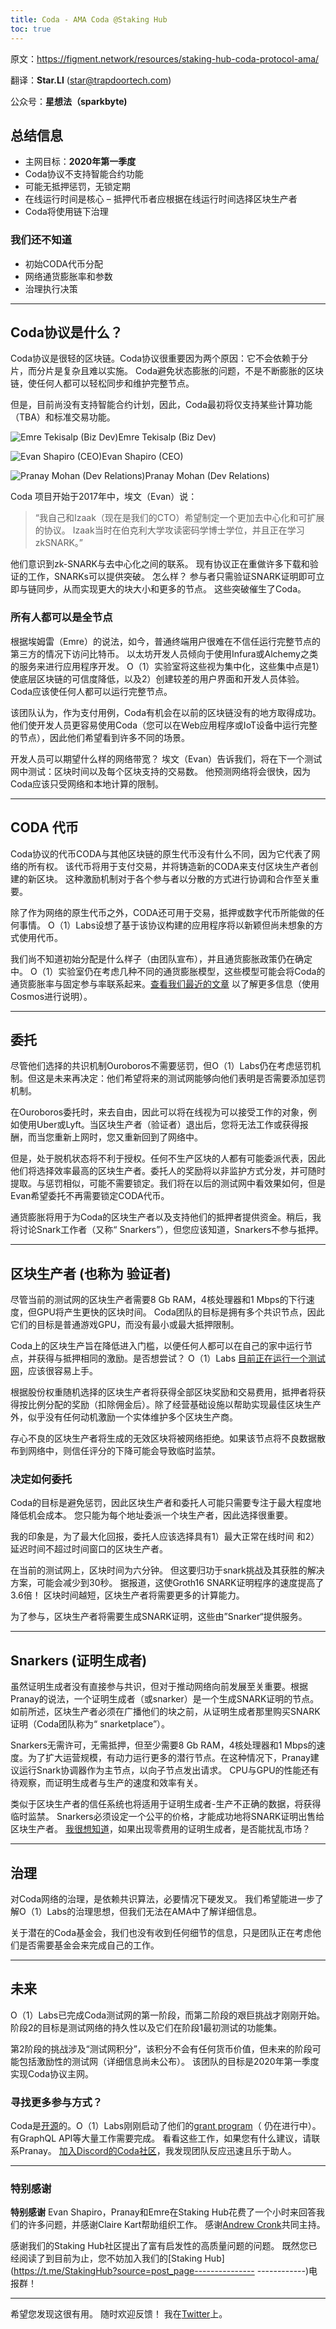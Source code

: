 ```yaml
---
title: Coda - AMA Coda @Staking Hub
toc: true
---
```


原文：https://figment.network/resources/staking-hub-coda-protocol-ama/ 

翻译：**Star.LI** (star@trapdoortech.com)

公众号：**星想法（sparkbyte)**



## 总结信息

- 主网目标：**2020年第一季度**
- Coda协议不支持智能合约功能
- 可能无抵押惩罚，无锁定期
- 在线运行时间是核心 – 抵押代币者应根据在线运行时间选择区块生产者
- Coda将使用链下治理

### 我们还不知道

- 初始CODA代币分配
- 网络通货膨胀率和参数
- 治理执行决策

------

## Coda协议是什么？

Coda协议是很轻的区块链。Coda协议很重要因为两个原因：它不会依赖于分片，而分片是复杂且难以实施。 Coda避免状态膨胀的问题，不是不断膨胀的区块链，使任何人都可以轻松同步和维护完整节点。

但是，目前尚没有支持智能合约计划，因此，Coda最初将仅支持某些计算功能（TBA）和标准交易功能。

![Emre Tekisalp (Biz Dev)](https://figment.network/wp-content/uploads/2019/10/Emre-150x150.jpg)Emre Tekisalp (Biz Dev)

![Evan Shapiro (CEO)](https://figment.network/wp-content/uploads/2019/10/Evan-150x150.jpg)Evan Shapiro (CEO)

![Pranay Mohan (Dev Relations)](https://figment.network/wp-content/uploads/2019/10/pranay-150x150.jpg)Pranay Mohan (Dev Relations)

Coda 项目开始于2017年中，埃文（Evan）说：

> “我自己和Izaak（现在是我们的CTO）希望制定一个更加去中心化和可扩展的协议。 Izaak当时在伯克利大学攻读密码学博士学位，并且正在学习zkSNARK。”

他们意识到zk-SNARK与去中心化之间的联系。 现有协议正在重做许多下载和验证的工作，SNARKs可以提供突破。 怎么样？ 参与者只需验证SNARK证明即可立即与链同步，从而实现更大的块大小和更多的节点。 这些突破催生了Coda。

### 所有人都可以是全节点

根据埃姆雷（Emre）的说法，如今，普通终端用户很难在不信任运行完整节点的第三方的情况下访问比特币。 以太坊开发人员倾向于使用Infura或Alchemy之类的服务来进行应用程序开发。 O（1）实验室将这些视为集中化，这些集中点是1）使底层区块链的可信度降低，以及2）创建较差的用户界面和开发人员体验。 Coda应该使任何人都可以运行完整节点。

该团队认为，作为支付用例，Coda有机会在以前的区块链没有的地方取得成功。 他们使开发人员更容易使用Coda（您可以在Web应用程序或IoT设备中运行完整的节点），因此他们希望看到许多不同的场景。

开发人员可以期望什么样的网络带宽？ 埃文（Evan）告诉我们，将在下一个测试网中测试：区块时间以及每个区块支持的交易数。 他预测网络将会很快，因为Coda应该只受网络和本地计算的限制。

------

## CODA 代币

Coda协议的代币CODA与其他区块链的原生代币没有什么不同，因为它代表了网络的所有权。 该代币将用于支付交易，并将铸造新的CODA来支付区块生产者创建的新区块。 这种激励机制对于各个参与者以分散的方式进行协调和合作至关重要。

除了作为网络的原生代币之外，CODA还可用于交易，抵押或数字代币所能做的任何事情。 O（1）Labs设想了基于该协议构建的应用程序将以新颖但尚未想象的方式使用代币。

我们尚不知道初始分配是什么样子（由团队宣布），并且通货膨胀政策仍在确定中。 O（1）实验室仍在考虑几种不同的通货膨胀模型，这些模型可能会将Coda的通货膨胀率与固定参与率联系起来。[查看我们最近的文章](https://figment.network/resources/cosmos-inflation-staking-rewards-how-are-they-related/) 以了解更多信息（使用Cosmos进行说明）。

------

## 委托

尽管他们选择的共识机制Ouroboros不需要惩罚，但O（1）Labs仍在考虑惩罚机制。但这是未来再决定：他们希望将来的测试网能够向他们表明是否需要添加惩罚机制。

在Ouroboros委托时，来去自由，因此可以将在线视为可以接受工作的对象，例如使用Uber或Lyft。当区块生产者（验证者）退出后，您将无法工作或获得报酬，而当您重新上网时，您又重新回到了网络中。

但是，处于脱机状态将不利于授权。任何不生产区块的人都有可能委派代表，因此他们将选择效率最高的区块生产者。委托人的奖励将以非监护方式分发，并可随时提取。与惩罚相似，可能不需要锁定。我们将在以后的测试网中看效果如何，但是Evan希望委托不再需要锁定CODA代币。

通货膨胀将用于为Coda的区块生产者以及支持他们的抵押者提供资金。稍后，我将讨论Snark工作者（又称“ Snarkers”），但您应该知道，Snarkers不参与抵押。

------

## 区块生产者 (也称为 验证者)

尽管当前的测试网的区块生产者需要8 Gb RAM，4核处理器和1 Mbps的下行速度，但GPU将产生更快的区块时间。 Coda团队的目标是拥有多个共识节点，因此它们的目标是普通游戏GPU，而没有最小或最大抵押限制。

Coda上的区块生产旨在降低进入门槛，以便任何人都可以在自己的家中运行节点，并获得与抵押相同的激励。是否想尝试？ O（1）Labs [目前正在运行一个测试网](https://forums.codaprotocol.com/t/staking-challenge-signups-filet-mignon/187)，应该很容易上手。

根据股份权重随机选择的区块生产者将获得全部区块奖励和交易费用，抵押者将获得按比例分配的奖励（扣除佣金后）。除了经营基础设施以帮助实现最佳区块生产外，似乎没有任何动机激励一个实体维护多个区块生产商。

存心不良的区块生产者将生成的无效区块将被网络拒绝。如果该节点将不良数据散布到网络中，则信任评分的下降可能会导致临时监禁。

### 决定如何委托

Coda的目标是避免惩罚，因此区块生产者和委托人可能只需要专注于最大程度地降低机会成本。 您只能为每个地址委派一个块生产者，因此选择很重要。

我的印象是，为了最大化回报，委托人应该选择具有1）最大正常在线时间 和2）延迟时间不超过时间窗口的区块生产者。

在当前的测试网上，区块时间为六分钟。 但这要归功于snark挑战及其获胜的解决方案，可能会减少到30秒。 据报道，这使Groth16 SNARK证明程序的速度提高了3.6倍！ 区块时间越短，区块生产者将需要更多的计算能力。

为了参与，区块生产者将需要生成SNARK证明，这些由”Snarker“提供服务。

------

## Snarkers (证明生成者)

虽然证明生成者没有直接参与共识，但对于推动网络向前发展至关重要。根据Pranay的说法，一个证明生成者（或snarker）是一个生成SNARK证明的节点。如前所述，区块生产者必须在广播他们的块之前，从证明生成者那里购买SNARK证明（Coda团队称为“ snarketplace”）。

Snarkers无需许可，无需抵押，但至少需要8 Gb RAM，4核处理器和1 Mbps的速度。为了扩大运营规模，有动力运行更多的潜行节点。在这种情况下，Pranay建议运行Snark协调器作为主节点，以向子节点发出请求。 CPU与GPU的性能还有待观察，而证明生成者与生产的速度和效率有关。

类似于区块生产者的信任系统也将适用于证明生成者-生产不正确的数据，将获得临时监禁。 Snarkers必须设定一个公平的价格，才能成功地将SNARK证明出售给区块生产者。 [我很想知道](https://forums.codaprotocol.com/t/incentive-mechanism-cryptoecon-questions/215)，如果出现零费用的证明生成者，是否能扰乱市场？

------

## 治理

对Coda网络的治理，是依赖共识算法，必要情况下硬发叉。 我们希望能进一步了解O（1）Labs的治理思想，但我们无法在AMA中了解详细信息。

关于潜在的Coda基金会，我们也没有收到任何细节的信息，只是团队正在考虑他们是否需要基金会来完成自己的工作。

------

## 未来

O（1）Labs已完成Coda测试网的第一阶段，而第二阶段的艰巨挑战才刚刚开始。 阶段2的目标是测试网络的持久性以及它们在阶段1最初测试的功能集。

第2阶段的挑战涉及“测试网积分”，该积分不会有任何货币价值，但未来的阶段可能包括激励性的测试网（详细信息尚未公布）。 该团队的目标是2020年第一季度实现Coda协议主网。

### 寻找更多参与方式？

Coda是[开源](https://github.com/CodaProtocol/coda)的。O（1）Labs刚刚启动了他们的[grant program](https://github.com/CodaProtocol/coda-grants)（ 仍在进行中）。 有GraphQL API等大量工作需要完成。 看看这些工作，如果您有什么建议，请联系Pranay。 [加入Discord的Coda社区](http://bit.ly/CodaDiscord)，我发现团队反应迅速且乐于助人。

------

### 特别感谢

**特别感谢** Evan Shapiro，Pranay和Emre在Staking Hub花费了一个小时来回答我们的许多问题，并感谢Claire Kart帮助组织工作。 感谢[Andrew Cronk](https://twitter.com/ajcronk)共同主持。

感谢我们的Staking Hub社区提出了富有启发性的高质量问题的问题。 既然您已经阅读了到目前为止，您不妨加入我们的[Staking Hub](https://t.me/StakingHub?source=post_page--------------- ------------)电报群！

------

希望您发现这很有用。 随时欢迎反馈！ 我在[Twitter](https://twitter.com/Ether_Gavin?source=post_page---------------------------)上。
